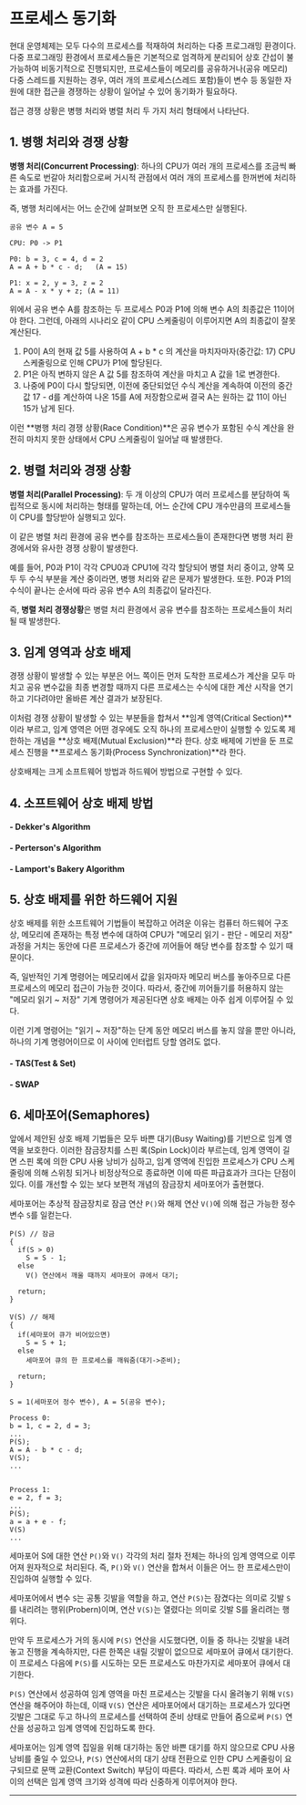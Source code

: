 # 프로세스 동기화

현대 운영체제는 모두 다수의 프로세스를 적재하여 처리하는 다중 프로그래밍 환경이다. 다중 프로그래밍 환경에서 프로세스들은 기본적으로 엄격하게 분리되어 상호 간섭이 불가능하여 비동기적으로 진행되지만, 프로세스들이 메모리를 공유하거나(공유 메모리) 다중 스레드를 지원하는 경우, 여러 개의 프로세스(스레드 포함)들이 변수 등 동일한 자원에 대한 접근을 경쟁하는 상황이 일어날 수 있어 동기화가 필요하다.

접근 경쟁 상황은 병행 처리와 병렬 처리 두 가지 처리 형태에서 나타난다.

## 1. 병행 처리와 경쟁 상황

**병행 처리(Concurrent Processing)**: 하나의 CPU가 여러 개의 프로세스를 조금씩 빠른 속도로 번갈아 처리함으로써 거시적 관점에서 여러 개의 프로세스를 한꺼번에 처리하는 효과를 가진다.

즉, 병행 처리에서는 어느 순간에 살펴보면 오직 한 프로세스만 실행된다.

```
공유 변수 A = 5

CPU: P0 -> P1

P0: b = 3, c = 4, d = 2
A = A + b * c - d;   (A = 15)

P1: x = 2, y = 3, z = 2
A = A - x * y + z; (A = 11)
```

위에서 공유 변수 A를 참조하는 두 프로세스 P0과 P1에 의해 변수 A의 최종값은 11이어야 한다. 그런데, 아래의 시나리오 같이 CPU 스케줄링이 이루어지면 A의 최종값이 잘못 계산된다.

1. P0이 A의 현재 값 5를 사용하여 A + b * c 의 계산을 마치자마자(중간값: 17) CPU 스케줄링으로 인해 CPU가 P1에 할당된다.
2. P1은 아직 변하지 않은 A 값 5를 참조하여 계산을 마치고 A 값을 1로 변경한다.
3. 나중에 P0이 다시 할당되면, 이전에 중단되었던 수식 계산을 계속하여 이전의 중간값 17 - d를 계산하여 나온 15를 A에 저장함으로써 결국 A는 원하는 값 11이 아닌 15가 남게 된다.

이런 **병행 처리 경쟁 상황(Race Condition)**은 공유 변수가 포함된 수식 계산을 완전히 마치지 못한 상태에서 CPU 스케줄링이 일어날 때 발생한다.

## 2. 병렬 처리와 경쟁 상황

**병렬 처리(Parallel Processing)**: 두 개 이상의 CPU가 여러 프로세스를 분담하여 독립적으로 동시에 처리하는 형태를 말하는데, 어느 순간에 CPU 개수만큼의 프로세스들이 CPU를 할당받아 실행되고 있다.

이 같은 병렬 처리 환경에 공유 변수를 참조하는 프로세스들이 존재한다면 병행 처리 환경에서와 유사한 경쟁 상황이 발생한다.

예를 들어, P0과 P1이 각각 CPU0과 CPU1에 각각 할당되어 병렬 처리 중이고, 양쪽 모두 두 수식 부분을 계산 중이라면, 병행 처리와 같은 문제가 발생한다. 또한. P0과 P1의 수식이 끝나는 순서에 따라 공유 변수 A의 최종값이 달라진다.

즉, **병렬 처리 경쟁상황**은 병렬 처리 환경에서 공유 변수를 참조하는 프로세스들이 처리될 때 발생한다.

## 3. 임계 영역과 상호 배제

경쟁 상황이 발생할 수 있는 부분은 어느 쪽이든 먼저 도착한 프로세스가 계산을 모두 마치고 공유 변수값을 최종 변경할 때까지 다른 프로세스는 수식에 대한 계산 시작을 연기하고 기다려야만 올바른 계산 결과가 보장된다.

이처럼 경쟁 상황이 발생할 수 있는 부분들을 합쳐서 **임계 영역(Critical Section)**이라 부르고, 임계 영역은 어떤 경우에도 오직 하나의 프로세스만이 실행할 수 있도록 제한하는 개념을 **상호 배제(Mutual Exclusion)**라 한다. 상호 배제에 기반을 둔 프로세스 진행을 **프로세스 동기화(Process Synchronization)**라 한다.

상호배제는 크게 소프트웨어 방법과 하드웨어 방법으로 구현할 수 있다.

## 4. 소프트웨어 상호 배제 방법

#### - Dekker's Algorithm

#### - Perterson's Algorithm

#### - Lamport's Bakery Algorithm

## 5. 상호 배제를 위한 하드웨어 지원

상호 배제를 위한 소프트웨어 기법들이 복잡하고 어려운 이유는 컴퓨터 하드웨어 구조상, 메모리에 존재하는 특정 변수에 대하여 CPU가 "메모리 읽기 - 판단 - 메모리 저장" 과정을 거치는 동안에 다른 프로세스가 중간에 끼어들어 해당 변수를 참조할 수 있기 때문이다.

즉, 일반적인 기계 명령어는 메모리에서 값을 읽자마자 메모리 버스를 놓아주므로 다른 프로세스의 메모리 접근이 가능한 것이다. 따라서, 중간에 끼어들기를 허용하지 않는 "메모리 읽기 ~ 저장" 기계 명령어가 제공된다면 상호 배제는 아주 쉽게 이루어질 수 있다.

이런 기계 명령어는 "읽기 ~ 저장"하는 단계 동안 메모리 버스를 놓지 않을 뿐만 아니라, 하나의 기계 명령어이므로 이 사이에 인터럽트 당할 염려도 없다.

#### - TAS(Test & Set)

#### - SWAP

## 6. 세마포어(Semaphores)

앞에서 제안된 상호 배제 기법들은 모두 바쁜 대기(Busy Waiting)를 기반으로 임계 영역을 보호한다. 이러한 잠금장치를 스핀 록(Spin Lock)이라 부르는데, 임계 영역이 길면 스핀 록에 의한 CPU 사용 낭비가 심하고, 임계 영역에 진입한 프로세스가 CPU 스케 줄링에 의해 스위칭 되거나 비정상적으로 종료하면 이에 따른 파급효과가 크다는 단점이 있다. 이를 개선할 수 있는 보다 보편적 개념의 잠금장치 세마포어가 출현했다.

세마포어는 추상적 잠금장치로 잠금 연산 `P()`와 해제 연산 `V()`에 의해 접근 가능한 정수 변수 `S`를 일컫는다.

```
P(S) // 잠금
{
  if(S > 0)
    S = S - 1;
  else
    V() 연산에서 깨울 때까지 세마포어 큐에서 대기;
  
  return;
}

V(S) // 해제
{
  if(세마포어 큐가 비어있으면)
    S = S + 1;
  else
    세마포어 큐의 한 프로세스를 깨워줌(대기->준비);
  
  return;
}

S = 1(세마포어 정수 변수), A = 5(공유 변수);

Process 0:
b = 1, c = 2, d = 3;
...
P(S);
A = A - b * c - d;
V(S);
...


Process 1:
e = 2, f = 3;
...
P(S);
a = a + e - f;
V(S)
...
```

세마포어 S에 대한 연산 `P()`와 `V()` 각각의 처리 절차 전체는 하나의 임계 영역으로 이루어져 원자적으로 처리된다. 즉, `P()`와 `V()` 연산을 합쳐서 이들은 어느 한 프로세스만이 진입하여 실행할 수 있다.

세마포어에서 변수 `S`는 공통 깃발을 역할을 하고, 연산 `P(S)`는 잠겼다는 의미로 깃발 `S`를 내리려는 행위(Probern)이며, 연산 `V(S)`는 열렸다는 의미로 깃발 S를 올리려는 행위다.

만약 두 프로세스가 거의 동시에 `P(S)` 연산을 시도했다면, 이들 중 하나는 깃발을 내려놓고 진행을 계속하지만, 다른 한쪽은 내릴 깃발이 없으므로 세마포어 큐에서 대기한다. 이 프로세스 다음에 `P(S)`를 시도하는 모든 프로세스도 마찬가지로 세마포어 큐에서 대기한다.

`P(S)` 연산에서 성공하여 임계 영역을 마친 프로세스는 깃발을 다시 올려놓기 위해 `V(S)` 연산을 해주어야 하는데, 이때 `V(S)` 연산은 세마포어에서 대기하는 프로세스가 있다면 깃발은 그대로 두고 하나의 프로세스를 선택하여 준비 상태로 만들어 줌으로써 `P(S)` 연산을 성공하고 임계 영역에 진입하도록 한다.

세마포어는 임계 영역 집일을 위해 대기하는 동안 바쁜 대기를 하지 않으므로 CPU 사용 낭비를 줄일 수 있으나, `P(S)` 연산에서의 대기 상태 전환으로 인한 CPU 스케줄링이 요구되므로 문맥 교환(Context Switch) 부담이 따른다. 따라서, 스핀 록과 세마 포어 사이의 선택은 임계 영역 크기와 성격에 따라 신중하게 이루어져야 한다.

---
